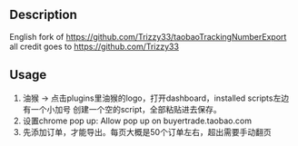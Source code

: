 ## Description
English fork of https://github.com/Trizzy33/taobaoTrackingNumberExport all credit goes to https://github.com/Trizzy33
## Usage
1. 油猴 -> 点击plugins里油猴的logo，打开dashboard，installed scripts左边有一个小加号 创建一个空的script，全部粘贴进去保存。
2. 设置chrome pop up: Allow pop up on buyertrade.taobao.com
3. 先添加订单，才能导出。每页大概是50个订单左右，超出需要手动翻页 
